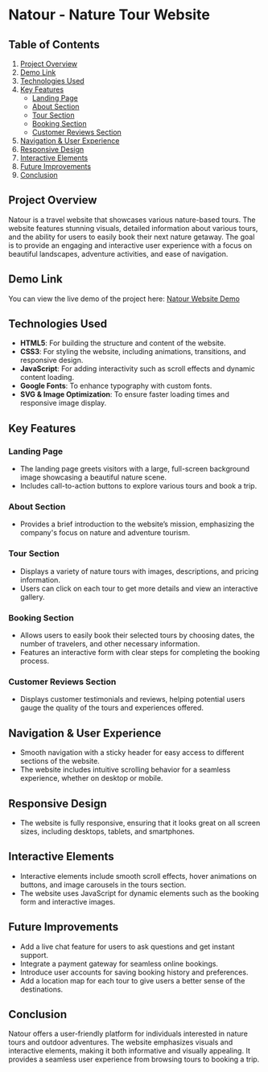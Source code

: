 # Natour - Nature Tour Website

## Table of Contents
1. [Project Overview](#project-overview)
2. [Demo Link](#demo-link)
3. [Technologies Used](#technologies-used)
4. [Key Features](#key-features)
   - [Landing Page](#landing-page)
   - [About Section](#about-section)
   - [Tour Section](#tour-section)
   - [Booking Section](#booking-section)
   - [Customer Reviews Section](#customer-reviews-section)
5. [Navigation & User Experience](#navigation--user-experience)
6. [Responsive Design](#responsive-design)
7. [Interactive Elements](#interactive-elements)
8. [Future Improvements](#future-improvements)
9. [Conclusion](#conclusion)


## Project Overview
Natour is a travel website that showcases various nature-based tours. The website features stunning visuals, detailed information about various tours, and the ability for users to easily book their next nature getaway. The goal is to provide an engaging and interactive user experience with a focus on beautiful landscapes, adventure activities, and ease of navigation.
## Demo Link
You can view the live demo of the project here: [Natour Website Demo](https://atulsharma428.github.io/Natour/)
## Technologies Used
- **HTML5**: For building the structure and content of the website.
- **CSS3**: For styling the website, including animations, transitions, and responsive design.
- **JavaScript**: For adding interactivity such as scroll effects and dynamic content loading.
- **Google Fonts**: To enhance typography with custom fonts.
- **SVG & Image Optimization**: To ensure faster loading times and responsive image display.

## Key Features

### Landing Page
- The landing page greets visitors with a large, full-screen background image showcasing a beautiful nature scene.
- Includes call-to-action buttons to explore various tours and book a trip.

### About Section
- Provides a brief introduction to the website’s mission, emphasizing the company's focus on nature and adventure tourism.

### Tour Section
- Displays a variety of nature tours with images, descriptions, and pricing information.
- Users can click on each tour to get more details and view an interactive gallery.

### Booking Section
- Allows users to easily book their selected tours by choosing dates, the number of travelers, and other necessary information.
- Features an interactive form with clear steps for completing the booking process.

### Customer Reviews Section
- Displays customer testimonials and reviews, helping potential users gauge the quality of the tours and experiences offered.

## Navigation & User Experience
- Smooth navigation with a sticky header for easy access to different sections of the website.
- The website includes intuitive scrolling behavior for a seamless experience, whether on desktop or mobile.

## Responsive Design
- The website is fully responsive, ensuring that it looks great on all screen sizes, including desktops, tablets, and smartphones.

## Interactive Elements
- Interactive elements include smooth scroll effects, hover animations on buttons, and image carousels in the tours section.
- The website uses JavaScript for dynamic elements such as the booking form and interactive images.

## Future Improvements
- Add a live chat feature for users to ask questions and get instant support.
- Integrate a payment gateway for seamless online bookings.
- Introduce user accounts for saving booking history and preferences.
- Add a location map for each tour to give users a better sense of the destinations.

## Conclusion
Natour offers a user-friendly platform for individuals interested in nature tours and outdoor adventures. The website emphasizes visuals and interactive elements, making it both informative and visually appealing. It provides a seamless user experience from browsing tours to booking a trip.


